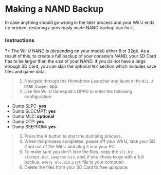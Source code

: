 # Making a NAND Backup

In case anything should go wrong in the later process and your Wii U ends up bricked, restoring a previously made NAND backup can fix it.

### Instructions

?> The Wii U NAND is (depending on your model) either 8 or 32gb. As a result of this, to create a full backup of your console's NAND, your SD Card has to be larger than the size of your NAND. If you do not have a large enough SD Card, you can skip the optional `MLC` section which includes save files and game data.

> 1. Navigate through the Homebrew Launcher and launch the `Wii U NAND Dumper` app.
> 2. Use the Wii U Gamepad's DPAD to enter the following configuration:
 - Dump SLPC: **yes**
 - Dump SLCCMPT: **yes**
 - Dump MLC: **optional**
 - Dump OTP: **yes**
 - Dump SEEPROM: **yes**
> 3. Press the A button to start the dumping process.
> 4. When the process completed, power off your Wii U, take your SD Card out of the Wii U and plug it into your PC.
> 5. To make sure you don't lose the files, copy the `slc.bin`, `slccmpt.bin`, `seeprom.bin`, and, if you chose to go with a full backup, `every mlc.bin.part` file to your computer.
> 6. Delete the files from your SD Card to free up space.
